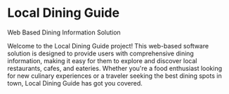 

# Local Dining Guide
Web Based Dining Information Solution


Welcome to the Local Dining Guide project! This web-based software solution is designed to provide users with comprehensive dining information, making it easy for them to explore and discover local restaurants, cafes, and eateries. Whether you're a food enthusiast looking for new culinary experiences or a traveler seeking the best dining spots in town, Local Dining Guide has got you covered.


<!DOCTYPE html>
<html lang="en">
<head>
    <meta charset="UTF-8">
    <meta name="viewport" content="width=device-width, initial-scale=1.0">
    <title>Local Dining Guide</title>
    <style>
       
        body {
            font-family: Arial, sans-serif;
            margin: 0;
            padding: 0;
        }
        header {
            background-color: #333;
            color: #fff;
            text-align: center;
            padding: 1em 0;
        }
        .container {
            max-width: 800px;
            margin: 0 auto;
            padding: 2em;
        }
        .banner {
            width: 50%;
            max-height: 100px;
            
        }
        .toc {
            list-style-type: disc;
            margin-left: 20px;
        }
        footer {
            text-align: center;
            padding: 1em 0;
        }
    </style>
</head>
<body>
    <header>
        <img src="images/bjit_image.png" alt="Event Logo" class="img-fluid" style="border-radius: 50%;">
        <h1>Local Dining Guide</h1>
    </header>
    <div class="container">
        <h2>Table of Contents</h2>
        <ul class="toc">
            <li>Introduction</li>
            <li>Development Technology</li>
            <li>Features</li>
            <li>Getting Started</li>
            <li>Usage</li>
            <li>Contributors</li>
            <li>Contact Information</li>
        </ul>
        <h2>Introduction</h2>
        <p>Local Dining Guide is a user-friendly platform that aims to connect users with local dining options. It provides a rich and intuitive interface to search for restaurants, view their menus, read reviews, and get directions. With a focus on enhancing the dining experience, this software solution strives to bridge the gap between diners and local eateries.</p>
        <img class="banner" src="images/bjit_image.png" alt="Banner Image">
        <h2>License</h2>
        <p>This project is licensed under the MIT License.</p>
    </div>
    <footer>
        <p>Contact Information</p>
    </footer>
</body>
</html>

## Development Technology

### Front-End

- HTML, CSS, JavaScript
- React (Front-end framework)
- Map integration libraries (e.g., Leaflet) for location-based features
- Responsive design for mobile and desktop devices

### Back-End

- Node.js or Python (Server-side scripting)
- Express.js (Web application framework)
- MongoDB or PostgreSQL (Database management)
- Geocoding APIs (for mapping and location data)

## Features

- **Search**: Easily search for dining establishments based on location, cuisine, price range, and more.
- **Restaurant Profiles**: Detailed profiles for each restaurant, including information about the cuisine, operating hours, contact details, and customer reviews.
- **Menus**: Access to digital menus, helping users explore dishes before visiting the restaurant.
- **Reviews and Ratings**: Read and write reviews and ratings to share experiences with the community.
- **Map Integration**: Integration with mapping services to provide directions to the selected restaurant.
- **User Accounts**: Create accounts to save favorite restaurants, track dining history, and receive personalized recommendations.

# Getting Started

*Follow these steps to get Local Dining Guide up and running on your local machine.*

## Prerequisites

**Web Browser:** Ensure you have a modern web browser installed to access the Local Dining
Guide interface.

**Internet Connection:** A stable internet connection is required to fetch restaurant data and
images.


## Installation

  1.    **Clone the Repository:** Start by cloning this repository to your local machine.  
       `git clone https://github.com/yourusername/local-dining-guide.git`  
     
  2.    **Navigate to Directory:** Move into the project directory.  
       `cd local-dining-guide`  
   
3.    **Launch the Application:** Open the index.html file in your web browser  
     `open index.html`


<h1>Contact Information</h1>
<i>For any inquiries or support, please email us at support@localdiningguide.com or visit our 
website http://www.localdiningguide.com.</i>
<br>
<br>
<h2>Follow us on social media:</h2>
<b>Twitter: </b>@localdiningguide 
<br>
<b>Facebook: </b>LocalDiningGuide 
<br>
<b>Instagram: </b>@localdiningguide 
<br>
<br>
We hope you enjoy using Local Dining Guide to discover fantastic dining options in your 

area! Bon appétit! 
